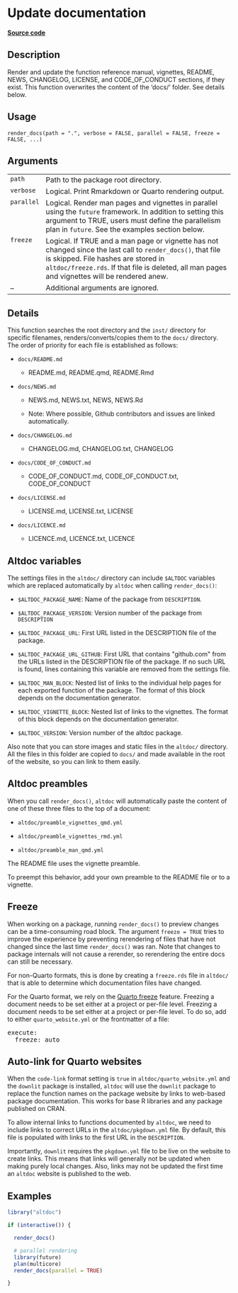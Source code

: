 

# Update documentation

[**Source code**](https://github.com/etiennebacher/altdoc/tree/main/R/render_docs.R#L49)

## Description

Render and update the function reference manual, vignettes, README,
NEWS, CHANGELOG, LICENSE, and CODE_OF_CONDUCT sections, if they exist.
This function overwrites the content of the ‘docs/’ folder. See details
below.

## Usage

<pre><code class='language-R'>render_docs(path = ".", verbose = FALSE, parallel = FALSE, freeze = FALSE, ...)
</code></pre>

## Arguments

<table role="presentation">
<tr>
<td style="white-space: collapse; font-family: monospace; vertical-align: top">
<code id="path">path</code>
</td>
<td>
Path to the package root directory.
</td>
</tr>
<tr>
<td style="white-space: collapse; font-family: monospace; vertical-align: top">
<code id="verbose">verbose</code>
</td>
<td>
Logical. Print Rmarkdown or Quarto rendering output.
</td>
</tr>
<tr>
<td style="white-space: collapse; font-family: monospace; vertical-align: top">
<code id="parallel">parallel</code>
</td>
<td>
Logical. Render man pages and vignettes in parallel using the
<code>future</code> framework. In addition to setting this argument to
TRUE, users must define the parallelism plan in <code>future</code>. See
the examples section below.
</td>
</tr>
<tr>
<td style="white-space: collapse; font-family: monospace; vertical-align: top">
<code id="freeze">freeze</code>
</td>
<td>
Logical. If TRUE and a man page or vignette has not changed since the
last call to <code>render_docs()</code>, that file is skipped. File
hashes are stored in <code>altdoc/freeze.rds</code>. If that file is
deleted, all man pages and vignettes will be rendered anew.
</td>
</tr>
<tr>
<td style="white-space: collapse; font-family: monospace; vertical-align: top">
<code id="...">…</code>
</td>
<td>
Additional arguments are ignored.
</td>
</tr>
</table>

## Details

This function searches the root directory and the
<code style="white-space: pre;">inst/</code> directory for specific
filenames, renders/converts/copies them to the
<code style="white-space: pre;">docs/</code> directory. The order of
priority for each file is established as follows:

<ul>
<li>

<code>docs/README.md</code>

<ul>
<li>

README.md, README.qmd, README.Rmd

</li>
</ul>
</li>
<li>

<code>docs/NEWS.md</code>

<ul>
<li>

NEWS.md, NEWS.txt, NEWS, NEWS.Rd

</li>
<li>

Note: Where possible, Github contributors and issues are linked
automatically.

</li>
</ul>
</li>
<li>

<code>docs/CHANGELOG.md</code>

<ul>
<li>

CHANGELOG.md, CHANGELOG.txt, CHANGELOG

</li>
</ul>
</li>
<li>

<code>docs/CODE_OF_CONDUCT.md</code>

<ul>
<li>

CODE_OF_CONDUCT.md, CODE_OF_CONDUCT.txt, CODE_OF_CONDUCT

</li>
</ul>
</li>
<li>

<code>docs/LICENSE.md</code>

<ul>
<li>

LICENSE.md, LICENSE.txt, LICENSE

</li>
</ul>
</li>
<li>

<code>docs/LICENCE.md</code>

<ul>
<li>

LICENCE.md, LICENCE.txt, LICENCE

</li>
</ul>
</li>
</ul>

## Altdoc variables

The settings files in the <code style="white-space: pre;">altdoc/</code>
directory can include <code style="white-space: pre;">$ALTDOC</code>
variables which are replaced automatically by <code>altdoc</code> when
calling <code>render_docs()</code>:

<ul>
<li>

<code style="white-space: pre;">$ALTDOC_PACKAGE_NAME</code>: Name of the
package from <code>DESCRIPTION</code>.

</li>
<li>

<code style="white-space: pre;">$ALTDOC_PACKAGE_VERSION</code>: Version
number of the package from <code>DESCRIPTION</code>

</li>
<li>

<code style="white-space: pre;">$ALTDOC_PACKAGE_URL</code>: First URL
listed in the DESCRIPTION file of the package.

</li>
<li>

<code style="white-space: pre;">$ALTDOC_PACKAGE_URL_GITHUB</code>: First
URL that contains "github.com" from the URLs listed in the DESCRIPTION
file of the package. If no such URL is found, lines containing this
variable are removed from the settings file.

</li>
<li>

<code style="white-space: pre;">$ALTDOC_MAN_BLOCK</code>: Nested list of
links to the individual help pages for each exported function of the
package. The format of this block depends on the documentation
generator.

</li>
<li>

<code style="white-space: pre;">$ALTDOC_VIGNETTE_BLOCK</code>: Nested
list of links to the vignettes. The format of this block depends on the
documentation generator.

</li>
<li>

<code style="white-space: pre;">$ALTDOC_VERSION</code>: Version number
of the altdoc package.

</li>
</ul>

Also note that you can store images and static files in the
<code style="white-space: pre;">altdoc/</code> directory. All the files
in this folder are copied to
<code style="white-space: pre;">docs/</code> and made available in the
root of the website, so you can link to them easily.

## Altdoc preambles

When you call <code>render_docs()</code>, <code>altdoc</code> will
automatically paste the content of one of these three files to the top
of a document:

<ul>
<li>

<code>altdoc/preamble_vignettes_qmd.yml</code>

</li>
<li>

<code>altdoc/preamble_vignettes_rmd.yml</code>

</li>
<li>

<code>altdoc/preamble_man_qmd.yml</code>

</li>
</ul>

The README file uses the vignette preamble.

To preempt this behavior, add your own preamble to the README file or to
a vignette.

## Freeze

When working on a package, running <code>render_docs()</code> to preview
changes can be a time-consuming road block. The argument <code>freeze =
TRUE</code> tries to improve the experience by preventing rerendering of
files that have not changed since the last time
<code>render_docs()</code> was ran. Note that changes to package
internals will not cause a rerender, so rerendering the entire docs can
still be necessary.

For non-Quarto formats, this is done by creating a
<code>freeze.rds</code> file in
<code style="white-space: pre;">altdoc/</code> that is able to determine
which documentation files have changed.

For the Quarto format, we rely on the
<a href="https://quarto.org/docs/projects/code-execution.html#freeze">Quarto
freeze</a> feature. Freezing a document needs to be set either at a
project or per-file level. Freezing a document needs to be set either at
a project or per-file level. To do so, add to either
<code>quarto_website.yml</code> or the frontmatter of a file:

<pre>execute:
  freeze: auto
</pre>

## Auto-link for Quarto websites

When the <code>code-link</code> format setting is <code>true</code> in
<code>altdoc/quarto_website.yml</code> and the <code>downlit</code>
package is installed, <code>altdoc</code> will use the
<code>downlit</code> package to replace the function names on the
package website by links to web-based package documentation. This works
for base R libraries and any package published on CRAN.

To allow internal links to functions documented by <code>altdoc</code>,
we need to include links to correct URLs in the
<code>altdoc/pkgdown.yml</code> file. By default, this file is populated
with links to the first URL in the <code>DESCRIPTION</code>.

Importantly, <code>downlit</code> requires the <code>pkgdown.yml</code>
file to be live on the website to create links. This means that links
will generally not be updated when making purely local changes. Also,
links may not be updated the first time an <code>altdoc</code> website
is published to the web.

## Examples

``` r
library("altdoc")

if (interactive()) {

  render_docs()

  # parallel rendering
  library(future)
  plan(multicore)
  render_docs(parallel = TRUE)

}
```

